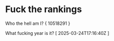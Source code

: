 # Fuck the rankings

Who the hell am I?
{ 10518291 }

What fucking year is it?
[ 2025-03-24T17:16:40Z ]
